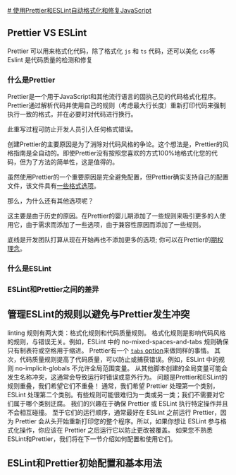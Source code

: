 
[# 使用Prettier和ESLint自动格式化和修复JavaScript](https://blog.logrocket.com/using-prettier-eslint-automate-formatting-fixing-javascript/)

## Prettier VS ESLint

Prettier 可以用来格式化代码，除了格式化 `js` 和 `ts` 代码，还可以美化 `css`等
Eslint 是代码质量的检测和修复

### 什么是Prettier

Prettier是一个用于JavaScript和其他流行语言的固执己见的代码格式化程序。Prettier通过解析代码并使用自己的规则（考虑最大行长度）重新打印代码来强制执行一致的格式，并在必要时对代码进行换行。

此重写过程可防止开发人员引入任何格式错误。

创建Prettier的主要原因是为了消除对代码风格的争论。这个想法是，Prettier的风格指南是全自动的。即使Prettier没有按照您喜欢的方式100%地格式化您的代码，但为了方法的简单性，这是值得的。

虽然使用Prettier的一个重要原因是完全避免配置，但Prettier确实支持自己的配置文件，该文件具有[一些格式选项](https://prettier.io/docs/en/options.html)。

那么，为什么还有其他选项呢？

这主要是由于历史的原因。在Prettier的婴儿期添加了一些规则来吸引更多的人使用它，由于需求而添加了一些选项，由于兼容性原因而添加了一些规则。

底线是开发团队打算从现在开始再也不添加更多的选项; 你可以在Prettier的[期权理念](https://prettier.io/docs/en/option-philosophy.html)。

### 什么是ESLint


### ESLint和Prettier之间的差异


## 管理ESLint的规则以避免与Prettier发生冲突

linting 规则有两大类：格式化规则和代码质量规则。
格式化规则是影响代码风格的规则，与错误无关。例如，ESLint 中的 no-mixed-spaces-and-tabs 规则确保只有制表符或空格用于缩进。
Prettier有一个 [`tabs` option](https://prettier.io/docs/en/options.html#tabs)来做同样的事情。
其次，代码质量规则提高了代码质量，可以防止或捕获错误。例如，ESLint 中的规则 no-implicit-globals 不允许全局范围变量。
从其他脚本创建的全局变量可能会发生名称冲突，这通常会导致运行时错误或意外行为。
问题是Prettier和ESLint的规则重叠，我们希望它们不重叠！
通常，我们希望 Prettier 处理第一个类别，ESLint 处理第二个类别。有些规则可能很难归为一类或另一类；我们不需要对它们属于哪个类别迂腐。
我们的兴趣在于确保 Prettier 或 ESLint 执行特定操作并且不会相互碰撞。
至于它们的运行顺序，通常最好在 ESLint 之前运行 Prettier，因为 Prettier 会从头开始重新打印您的整个程序。所以，如果你想让 ESLint 参与格式化操作，你应该在 Prettier 之后运行它以防止更改被覆盖。
如果您不熟悉ESLint和Prettier，我们将在下一节介绍如何配置和使用它们。

## ESLint和Prettier初始配置和基本用法

